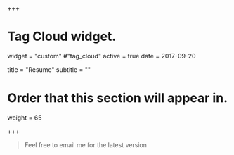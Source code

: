 +++
# Tag Cloud widget.
widget = "custom" #"tag_cloud"
active = true
date = 2017-09-20

title = "Resume"
subtitle = ""

# Order that this section will appear in.
weight = 65

+++


> Feel free to email me for the latest version
